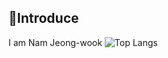  ## 👋Introduce
I am Nam Jeong-wook 
![Top Langs](https://github-readme-stats.vercel.app/api/top-langs/?username=HelloWook&layout=compact)
